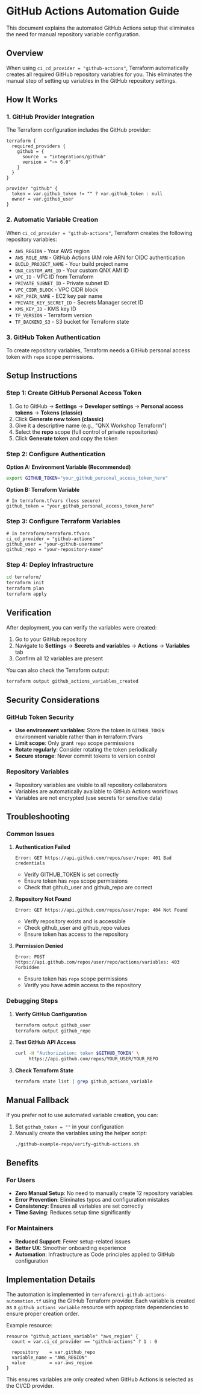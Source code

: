 # GitHub Actions Automation Guide

This document explains the automated GitHub Actions setup that eliminates the need for manual repository variable configuration.

## Overview

When using `ci_cd_provider = "github-actions"`, Terraform automatically creates all required GitHub repository variables for you. This eliminates the manual step of setting up variables in the GitHub repository settings.

## How It Works

### 1. GitHub Provider Integration

The Terraform configuration includes the GitHub provider:

```hcl
terraform {
  required_providers {
    github = {
      source  = "integrations/github"
      version = "~> 6.0"
    }
  }
}

provider "github" {
  token = var.github_token != "" ? var.github_token : null
  owner = var.github_user
}
```

### 2. Automatic Variable Creation

When `ci_cd_provider = "github-actions"`, Terraform creates the following repository variables:

- `AWS_REGION` - Your AWS region
- `AWS_ROLE_ARN` - GitHub Actions IAM role ARN for OIDC authentication
- `BUILD_PROJECT_NAME` - Your build project name
- `QNX_CUSTOM_AMI_ID` - Your custom QNX AMI ID
- `VPC_ID` - VPC ID from Terraform
- `PRIVATE_SUBNET_ID` - Private subnet ID
- `VPC_CIDR_BLOCK` - VPC CIDR block
- `KEY_PAIR_NAME` - EC2 key pair name
- `PRIVATE_KEY_SECRET_ID` - Secrets Manager secret ID
- `KMS_KEY_ID` - KMS key ID
- `TF_VERSION` - Terraform version
- `TF_BACKEND_S3` - S3 bucket for Terraform state

### 3. GitHub Token Authentication

To create repository variables, Terraform needs a GitHub personal access token with `repo` scope permissions.

## Setup Instructions

### Step 1: Create GitHub Personal Access Token

1. Go to GitHub → **Settings** → **Developer settings** → **Personal access tokens** → **Tokens (classic)**
2. Click **Generate new token (classic)**
3. Give it a descriptive name (e.g., "QNX Workshop Terraform")
4. Select the **repo** scope (full control of private repositories)
5. Click **Generate token** and copy the token

### Step 2: Configure Authentication

**Option A: Environment Variable (Recommended)**
```bash
export GITHUB_TOKEN="your_github_personal_access_token_here"
```

**Option B: Terraform Variable**
```hcl
# In terraform.tfvars (less secure)
github_token = "your_github_personal_access_token_here"
```

### Step 3: Configure Terraform Variables

```hcl
# In terraform/terraform.tfvars
ci_cd_provider = "github-actions"
github_user = "your-github-username"
github_repo = "your-repository-name"
```

### Step 4: Deploy Infrastructure

```bash
cd terraform/
terraform init
terraform plan
terraform apply
```

## Verification

After deployment, you can verify the variables were created:

1. Go to your GitHub repository
2. Navigate to **Settings** → **Secrets and variables** → **Actions** → **Variables** tab
3. Confirm all 12 variables are present

You can also check the Terraform output:
```bash
terraform output github_actions_variables_created
```

## Security Considerations

### GitHub Token Security

- **Use environment variables**: Store the token in `GITHUB_TOKEN` environment variable rather than in terraform.tfvars
- **Limit scope**: Only grant `repo` scope permissions
- **Rotate regularly**: Consider rotating the token periodically
- **Secure storage**: Never commit tokens to version control

### Repository Variables

- Repository variables are visible to all repository collaborators
- Variables are automatically available to GitHub Actions workflows
- Variables are not encrypted (use secrets for sensitive data)

## Troubleshooting

### Common Issues

1. **Authentication Failed**
   ```
   Error: GET https://api.github.com/repos/user/repo: 401 Bad credentials
   ```
   - Verify GITHUB_TOKEN is set correctly
   - Ensure token has `repo` scope permissions
   - Check that github_user and github_repo are correct

2. **Repository Not Found**
   ```
   Error: GET https://api.github.com/repos/user/repo: 404 Not Found
   ```
   - Verify repository exists and is accessible
   - Check github_user and github_repo values
   - Ensure token has access to the repository

3. **Permission Denied**
   ```
   Error: POST https://api.github.com/repos/user/repo/actions/variables: 403 Forbidden
   ```
   - Ensure token has `repo` scope permissions
   - Verify you have admin access to the repository

### Debugging Steps

1. **Verify GitHub Configuration**
   ```bash
   terraform output github_user
   terraform output github_repo
   ```

2. **Test GitHub API Access**
   ```bash
   curl -H "Authorization: token $GITHUB_TOKEN" \
        https://api.github.com/repos/YOUR_USER/YOUR_REPO
   ```

3. **Check Terraform State**
   ```bash
   terraform state list | grep github_actions_variable
   ```

## Manual Fallback

If you prefer not to use automated variable creation, you can:

1. Set `github_token = ""` in your configuration
2. Manually create the variables using the helper script:
   ```bash
   ./github-example-repo/verify-github-actions.sh
   ```

## Benefits

### For Users
- **Zero Manual Setup**: No need to manually create 12 repository variables
- **Error Prevention**: Eliminates typos and configuration mistakes
- **Consistency**: Ensures all variables are set correctly
- **Time Saving**: Reduces setup time significantly

### For Maintainers
- **Reduced Support**: Fewer setup-related issues
- **Better UX**: Smoother onboarding experience
- **Automation**: Infrastructure as Code principles applied to GitHub configuration

## Implementation Details

The automation is implemented in `terraform/ci-github-actions-automation.tf` using the GitHub Terraform provider. Each variable is created as a `github_actions_variable` resource with appropriate dependencies to ensure proper creation order.

Example resource:
```hcl
resource "github_actions_variable" "aws_region" {
  count = var.ci_cd_provider == "github-actions" ? 1 : 0

  repository    = var.github_repo
  variable_name = "AWS_REGION"
  value         = var.aws_region
}
```

This ensures variables are only created when GitHub Actions is selected as the CI/CD provider.
